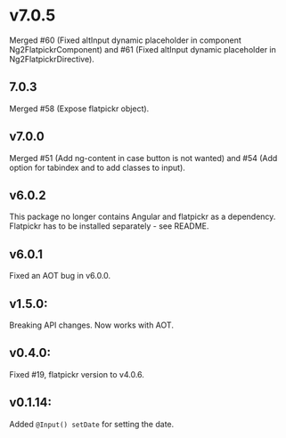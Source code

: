 # v7.0.5
Merged #60 (Fixed altInput dynamic placeholder in component Ng2FlatpickrComponent) and #61 (Fixed altInput dynamic placeholder in Ng2FlatpickrDirective).

## 7.0.3
Merged #58 (Expose flatpickr object).

## v7.0.0
Merged #51 (Add ng-content in case button is not wanted) and #54 (Add option for tabindex and to add classes to input).

## v6.0.2
This package no longer contains Angular and flatpickr as a dependency. Flatpickr has to be installed separately - see README.

## v6.0.1
Fixed an AOT bug in v6.0.0.

## v1.5.0:

Breaking API changes. Now works with AOT.

## v0.4.0:

Fixed #19, flatpickr version to v4.0.6.

## v0.1.14:

Added `@Input() setDate` for setting the date.
